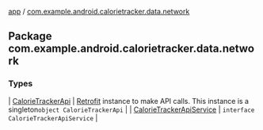 [app](../index.md) / [com.example.android.calorietracker.data.network](./index.md)

## Package com.example.android.calorietracker.data.network

### Types

| [CalorieTrackerApi](-calorie-tracker-api/index.md) | [Retrofit](#) instance to make API calls. This instance is a singleton`object CalorieTrackerApi` |
| [CalorieTrackerApiService](-calorie-tracker-api-service/index.md) | `interface CalorieTrackerApiService` |

